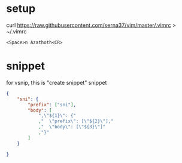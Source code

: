 # setup
curl https://raw.githubusercontent.com/serna37/vim/master/.vimrc > ~/.vimrc

```initiation.vim
<Space>n Azathoth<CR>
```

# snippet
for vsnip, this is "create snippet" snippet

```vsnip.json
{
    "sni": {
        "prefix": ["sni"],
        "body": [
            ",\"${1}\": {"
            ,"  \"prefix\": [\"${2}\"],"
            ,"  \"body\": [\"${3}\"]"
            ,"}"
        ]
    }

}
```
